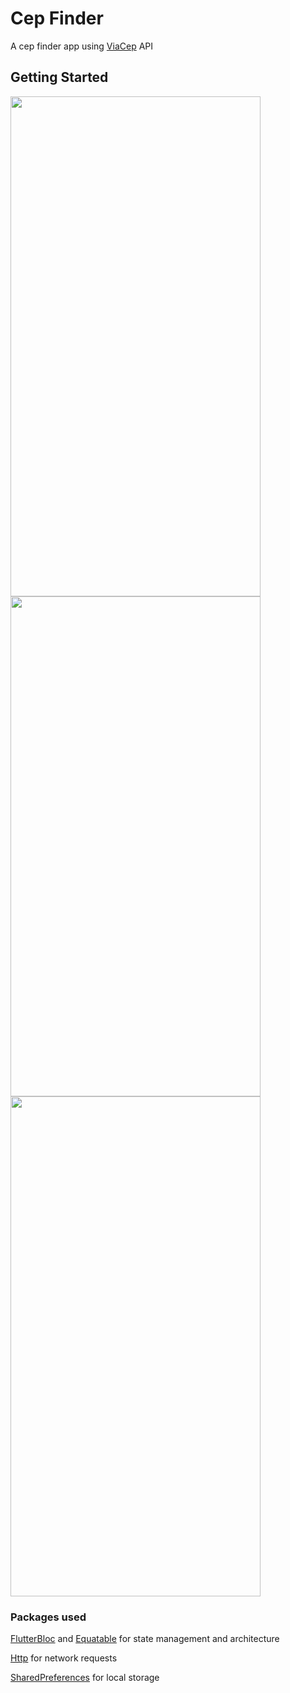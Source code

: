 # Cep Finder

A cep finder app using [ViaCep](https://viacep.com.br/) API

## Getting Started

<img src="https://user-images.githubusercontent.com/33494009/184580436-8a3dcd78-873b-4939-b40d-ed6bd9288619.png" width="400" height="800">
<img src="https://user-images.githubusercontent.com/33494009/184580579-7904dc5c-4f18-43c9-b99a-63ee54b5e2b0.png" width="400" height="800">
<img src="https://user-images.githubusercontent.com/33494009/184580647-dfadfe5e-bd25-48d7-98ef-b9196632649f.png" width="400" height="800">


### Packages used
[FlutterBloc](https://pub.dev/packages/flutter_bloc) and [Equatable](https://pub.dev/packages/equatable) for state management and architecture


[Http](https://pub.dev/packages/http) for network requests


[SharedPreferences](https://pub.dev/packages/shared_preferences) for local storage
